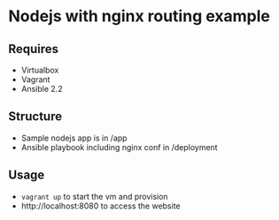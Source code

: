 # Nodejs with nginx routing example

## Requires
- Virtualbox
- Vagrant
- Ansible 2.2

## Structure
- Sample nodejs app is in /app
- Ansible playbook including nginx conf in /deployment

## Usage
- `vagrant up` to start the vm and provision
- http://localhost:8080 to access the website
